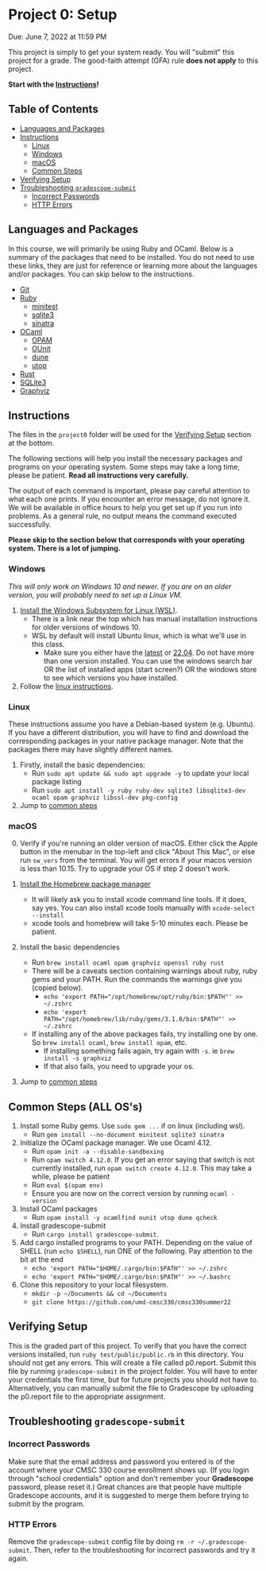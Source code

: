 # Project 0: Setup

Due: June 7, 2022 at 11:59 PM

This project is simply to get your system ready.  You will "submit" this project for a grade.  The good-faith attempt (GFA) rule **does not apply** to this project.

**Start with the [Instructions](#instructions)!**

## Table of Contents

- [Languages and Packages](#languages-and-packages)
- [Instructions](#instructions)
  - [Linux](#linux)
  - [Windows](#windows)
  - [macOS](#macos)
  - [Common Steps](#common-steps-all-oss)
- [Verifying Setup](#verifying-setup)
- [Troubleshooting `gradescope-submit`](#troubleshooting-gradescope-submit)
  - [Incorrect Passwords](#incorrect-passwords)
  - [HTTP Errors](#http-errors)


## Languages and Packages

In this course, we will primarily be using Ruby and OCaml.  Below is a summary of the packages that need to be installed.  You do not need to use these links, they are just for reference or learning more about the languages and/or packages.  You can skip below to the instructions.

- [Git](https://git-scm.com/)
- [Ruby](https://www.ruby-lang.org)
  - [minitest](https://rubygems.org/gems/minitest)
  - [sqlite3](https://rubygems.org/gems/sqlite3)
  - [sinatra](https://rubygems.org/gems/sinatra)
- [OCaml](http://ocaml.org)
  - [OPAM](https://opam.ocaml.org)
  - [OUnit](https://opam.ocaml.org/packages/ounit)
  - [dune](https://opam.ocaml.org/packages/dune)
  - [utop](https://opam.ocaml.org/packages/utop)
- [Rust](https://www.rust-lang.org)
- [SQLite3](https://sqlite.org)
- [Graphviz](http://graphviz.org)

## Instructions

The files in the `project0` folder will be used for the [Verifying Setup](#verifying-setup) section at the bottom.

The following sections will help you install the necessary packages and programs on your operating system. Some steps may take a long time, please be patient. **Read all instructions very carefully.**

The output of each command is important, please pay careful attention to what each one prints.  If you encounter an error message, do not ignore it.  We will be available in office hours to help you get set up if you run into problems. As a general rule, no output means the command executed successfully.

**Please skip to the section below that corresponds with your operating system. There is a lot of jumping.**

### Windows

*This will only work on Windows 10 and newer.  If you are on an older version, you will probably need to set up a Linux VM.*

1. [Install the Windows Subsystem for Linux (WSL)](https://docs.microsoft.com/en-us/windows/wsl/install).
    - There is a link near the top which has manual installation instructions for older versions of windows 10.
    - WSL by default will install Ubuntu linux, which is what we'll use in this class.
      - Make sure you either have the [latest](https://apps.microsoft.com/store/detail/ubuntu/9PDXGNCFSCZV?hl=en-us&gl=US) or [22.04](https://apps.microsoft.com/store/detail/ubuntu-2204-lts/9PN20MSR04DW?hl=en-us&gl=US). Do not have more than one version installed. You can use the windows search bar OR the list of installed apps (start screen?) OR the windows store to see which versions you have installed.
2. Follow the [linux instructions](#linux).

### Linux

These instructions assume you have a Debian-based system (e.g. Ubuntu).  If you have a different distribution, you will have to find and download the corresponding packages in your native package manager.  Note that the packages there may have slightly different names.

1. Firstly, install the basic dependencies:
    - Run `sudo apt update && sudo apt upgrade -y` to update your local package listing
    - Run `sudo apt install -y ruby ruby-dev sqlite3 libsqlite3-dev ocaml opam graphviz libssl-dev pkg-config`
2. Jump to [common steps](#common-steps-all-oss)

### macOS

0. Verify if you're running an older version of macOS. Either click the Apple button in the menubar in the top-left and click "About This Mac", or else run `sw_vers` from the terminal. You will get errors if your macos version is less than 10.15. Try to upgrade your OS if step 2 doesn't work.

1. [Install the Homebrew package manager](https://brew.sh)
    - It will likely ask you to install xcode command line tools. If it does, say yes. You can also install xcode tools manually with `xcode-select --install`
    - xcode tools and homebrew will take 5-10 minutes each. Please be patient.
2. Install the basic dependencies
    - Run `brew install ocaml opam graphviz openssl ruby rust`
    - There will be a caveats section containing warnings about ruby, ruby gems and your PATH. Run the commands the warnings give you (copied below).
      - `echo 'export PATH="/opt/homebrew/opt/ruby/bin:$PATH"' >> ~/.zshrc`
      - `echo 'export PATH="/opt/homebrew/lib/ruby/gems/3.1.0/bin:$PATH"' >> ~/.zshrc`
    - If installing any of the above packages fails, try installing one by one. So `brew install ocaml`, `brew install opam`, etc.
      - If installing something fails again, try again with `-s`. ie `brew install -s graphviz`
      - If that also fails, you need to upgrade your os.
3. Jump to [common steps](#common-steps-all-oss)

## Common Steps (ALL OS's)

1. Install some Ruby gems. Use `sudo gem ...` if on linux (including wsl).
    - Run `gem install --no-document minitest sqlite3 sinatra`
2. Initialize the OCaml package manager. We use Ocaml 4.12.
    - Run `opam init -a --disable-sandboxing`
    - Run `opam switch 4.12.0`.  If you get an
      error saying that switch is not currently installed, run `opam switch create 4.12.0`. This may take a while, please be patient
    - Run `eval $(opam env)`
    - Ensure you are now on the correct version by running `ocaml -version`
3. Install OCaml packages
    - Run `opam install -y ocamlfind ounit utop dune qcheck`
4. Install gradescope-submit
    - Run `cargo install gradescope-submit`.
5. Add cargo installed programs to your PATH. Depending on the value of SHELL (run `echo $SHELL`), run ONE of the following. Pay attention to the bit at the end
    - `echo 'export PATH="$HOME/.cargo/bin:$PATH"' >> ~/.zshrc`
    - `echo 'export PATH="$HOME/.cargo/bin:$PATH"' >> ~/.bashrc`
6. Clone this repository to your local filesystem.
    - `mkdir -p ~/Documents && cd ~/Documents`
    - `git clone https://github.com/umd-cmsc330/cmsc330summer22`

## Verifying Setup

This is the graded part of this project.  To verify that you have the correct
versions installed, run `ruby test/public/public.rb` in this directory.  You
should not get any errors.  This will create a file called p0.report.  Submit
this file by running `gradescope-submit` in the project folder.  You will have
to enter your credentials the first time, but for future projects you should not
have to.  Alternatively, you can manually submit the file to Gradescope by
uploading the p0.report file to the appropriate assignment.

## Troubleshooting `gradescope-submit`

### Incorrect Passwords

Make sure that the email address and password you entered is of the account
where your CMSC 330 course enrollment shows up. (If you login through "school
credentials" option and don't remember your **Gradescope** password, please
reset it.) Great chances are that people have multiple Gradescope accounts, and
it is suggested to merge them before trying to submit by the program.

### HTTP Errors

Remove the `gradescope-submit` config file by doing
`rm -r ~/.gradescope-submit`. Then, refer to the troubleshooting for incorrect
passwords and try it again.
